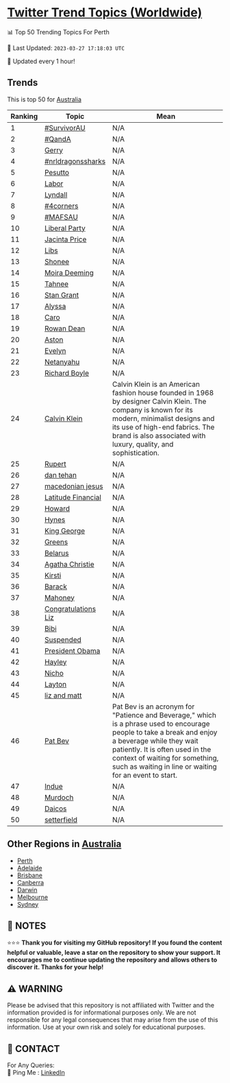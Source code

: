 [Twitter Trend Topics (Worldwide)](https://github.com/ErcinDedeoglu/Twitter-Trend-Topics)
==========


📊 Top 50 Trending Topics For Perth

📆 Last Updated: `2023-03-27 17:18:03 UTC`

🔧 Updated every 1 hour!


## Trends

This is top 50 for [Australia](</Australia>)

| Ranking | Topic | Mean |
| ------- | ------------ | ------------ |
| 1 | [#SurvivorAU](http://twitter.com/search?q=%23SurvivorAU) | N/A |
| 2 | [#QandA](http://twitter.com/search?q=%23QandA) | N/A |
| 3 | [Gerry](http://twitter.com/search?q=Gerry) | N/A |
| 4 | [#nrldragonssharks](http://twitter.com/search?q=%23nrldragonssharks) | N/A |
| 5 | [Pesutto](http://twitter.com/search?q=Pesutto) | N/A |
| 6 | [Labor](http://twitter.com/search?q=Labor) | N/A |
| 7 | [Lyndall](http://twitter.com/search?q=Lyndall) | N/A |
| 8 | [#4corners](http://twitter.com/search?q=%234corners) | N/A |
| 9 | [#MAFSAU](http://twitter.com/search?q=%23MAFSAU) | N/A |
| 10 | [Liberal Party](http://twitter.com/search?q=Liberal+Party) | N/A |
| 11 | [Jacinta Price](http://twitter.com/search?q=Jacinta+Price) | N/A |
| 12 | [Libs](http://twitter.com/search?q=Libs) | N/A |
| 13 | [Shonee](http://twitter.com/search?q=Shonee) | N/A |
| 14 | [Moira Deeming](http://twitter.com/search?q=Moira+Deeming) | N/A |
| 15 | [Tahnee](http://twitter.com/search?q=Tahnee) | N/A |
| 16 | [Stan Grant](http://twitter.com/search?q=Stan+Grant) | N/A |
| 17 | [Alyssa](http://twitter.com/search?q=Alyssa) | N/A |
| 18 | [Caro](http://twitter.com/search?q=Caro) | N/A |
| 19 | [Rowan Dean](http://twitter.com/search?q=Rowan+Dean) | N/A |
| 20 | [Aston](http://twitter.com/search?q=Aston) | N/A |
| 21 | [Evelyn](http://twitter.com/search?q=Evelyn) | N/A |
| 22 | [Netanyahu](http://twitter.com/search?q=Netanyahu) | N/A |
| 23 | [Richard Boyle](http://twitter.com/search?q=Richard+Boyle) | N/A |
| 24 | [Calvin Klein](http://twitter.com/search?q=Calvin+Klein) | Calvin Klein is an American fashion house founded in 1968 by designer Calvin Klein. The company is known for its modern, minimalist designs and its use of high-end fabrics. The brand is also associated with luxury, quality, and sophistication. |
| 25 | [Rupert](http://twitter.com/search?q=Rupert) | N/A |
| 26 | [dan tehan](http://twitter.com/search?q=dan+tehan) | N/A |
| 27 | [macedonian jesus](http://twitter.com/search?q=macedonian+jesus) | N/A |
| 28 | [Latitude Financial](http://twitter.com/search?q=Latitude+Financial) | N/A |
| 29 | [Howard](http://twitter.com/search?q=Howard) | N/A |
| 30 | [Hynes](http://twitter.com/search?q=Hynes) | N/A |
| 31 | [King George](http://twitter.com/search?q=King+George) | N/A |
| 32 | [Greens](http://twitter.com/search?q=Greens) | N/A |
| 33 | [Belarus](http://twitter.com/search?q=Belarus) | N/A |
| 34 | [Agatha Christie](http://twitter.com/search?q=Agatha+Christie) | N/A |
| 35 | [Kirsti](http://twitter.com/search?q=Kirsti) | N/A |
| 36 | [Barack](http://twitter.com/search?q=Barack) | N/A |
| 37 | [Mahoney](http://twitter.com/search?q=Mahoney) | N/A |
| 38 | [Congratulations Liz](http://twitter.com/search?q=Congratulations+Liz) | N/A |
| 39 | [Bibi](http://twitter.com/search?q=Bibi) | N/A |
| 40 | [Suspended](http://twitter.com/search?q=Suspended) | N/A |
| 41 | [President Obama](http://twitter.com/search?q=President+Obama) | N/A |
| 42 | [Hayley](http://twitter.com/search?q=Hayley) | N/A |
| 43 | [Nicho](http://twitter.com/search?q=Nicho) | N/A |
| 44 | [Layton](http://twitter.com/search?q=Layton) | N/A |
| 45 | [liz and matt](http://twitter.com/search?q=liz+and+matt) | N/A |
| 46 | [Pat Bev](http://twitter.com/search?q=Pat+Bev) | Pat Bev is an acronym for "Patience and Beverage," which is a phrase used to encourage people to take a break and enjoy a beverage while they wait patiently. It is often used in the context of waiting for something, such as waiting in line or waiting for an event to start. |
| 47 | [Indue](http://twitter.com/search?q=Indue) | N/A |
| 48 | [Murdoch](http://twitter.com/search?q=Murdoch) | N/A |
| 49 | [Daicos](http://twitter.com/search?q=Daicos) | N/A |
| 50 | [setterfield](http://twitter.com/search?q=setterfield) | N/A |



## Other Regions in [Australia](</Australia>)

* [Perth](</Australia/Perth.md>)
* [Adelaide](</Australia/Adelaide.md>)
* [Brisbane](</Australia/Brisbane.md>)
* [Canberra](</Australia/Canberra.md>)
* [Darwin](</Australia/Darwin.md>)
* [Melbourne](</Australia/Melbourne.md>)
* [Sydney](</Australia/Sydney.md>)



## 📝 NOTES

⭐⭐⭐ **Thank you for visiting my GitHub repository! If you found the content helpful or valuable, leave a star on the repository to show your support. It encourages me to continue updating the repository and allows others to discover it. Thanks for your help!**


## ⚠️ WARNING

Please be advised that this repository is not affiliated with Twitter and the information provided is for informational purposes only. We are not responsible for any legal consequences that may arise from the use of this information. Use at your own risk and solely for educational purposes.


## 📨 CONTACT

 For Any Queries:  
            🏓 Ping Me : [LinkedIn](https://www.linkedin.com/in/ercindedeoglu/)
